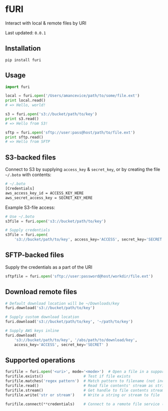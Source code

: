 # fURI
Interact with local &amp; remote files by URI

Last updated: `0.0.1`

## Installation

```
pip install furi
```

## Usage

```python
import furi

local = furi.open('/Users/amancevice/path/to/some/file.ext')
print local.read()
# => Hello, world!

s3 = furi.open('s3://bucket/path/to/key')
print s3.read()
# => Hello from S3!

sftp = furi.open('sftp://user:pass@host/path/to/file.ext')
print sftp.read()
# => Hello from SFTP
```

## S3-backed files

Connect to S3 by supplying `access_key` & `secret_key`, or by creating the file `~/.boto` with contents:

```bash
# ~/.boto
[Credentials]
aws_access_key_id = ACCESS_KEY_HERE
aws_secret_access_key = SECRET_KEY_HERE
```

Example S3-file access:
```python
# Use ~/.boto
s3file = furi.open('s3://bucket/path/to/key')

# Supply credentials
s3file = furi.open(
    's3://bucket/path/to/key', access_key='ACCESS', secret_key='SECRET' )
```

## SFTP-backed files

Supply the credentials as a part of the URI

```python
sftpfile = furi.open('sftp://user:password@host/workdir/file.ext')
```

## Download remote files

```python
# Default download location will be ~/Downloads/key
furi.download('s3://bucket/path/to/key')

# Supply custom download location
furi.download('s3://bucket/path/to/key', '~/path/to/key')

# Supply AWS keys inline
furi.download(
    's3://bucket/path/to/key', '/abs/path/to/download/key', 
    access_key='ACCESS', secret_key='SECRET' )
```

## Supported operations

```python
furifile = furi.open('<uri>', mode='<mode>')  # Open a file in a supported open-mode
furifile.exists()                  # Test if file exists
furifile.matches('regex pattern')  # Match pattern to filename (not including path)
furifile.read()                    # Read file contents' stream as string
furifile.stream()                  # Get handle to file contents stream
furifile.write('str or stream')    # Write a string or stream to file

furifile.connect(**credentials)    # Connect to a remote file service (such as S3)
```
